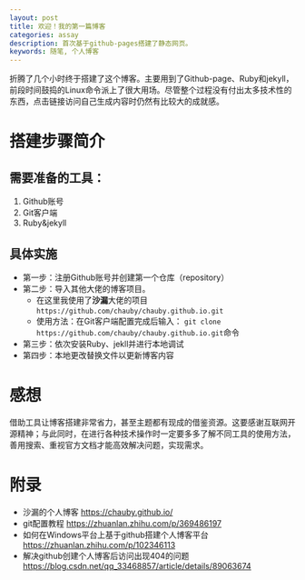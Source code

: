 ```yaml
---
layout: post
title: 欢迎！我的第一篇博客
categories: assay
description: 首次基于github-pages搭建了静态网页。
keywords: 随笔, 个人博客
---
```


折腾了几个小时终于搭建了这个博客。主要用到了Github-page、Ruby和jekyll，前段时间鼓捣的Linux命令派上了很大用场。尽管整个过程没有付出太多技术性的东西，点击链接访问自己生成内容时仍然有比较大的成就感。


# 搭建步骤简介
## 需要准备的工具：
1. Github账号
2. Git客户端
3. Ruby&jekyll
## 具体实施
- 第一步：注册Github账号并创建第一个仓库（repository）
- 第二步：导入其他大佬的博客项目。
    - 在这里我使用了**沙漏**大佬的项目`https://github.com/chauby/chauby.github.io.git`
    - 使用方法：在Git客户端配置完成后输入：
    `git clone https://github.com/chauby/chauby.github.io.git`命令 
- 第三步：依次安装Ruby、jekll并进行本地调试
- 第四步：本地更改替换文件以更新博客内容
# 感想
借助工具让博客搭建非常省力，甚至主题都有现成的借鉴资源。这要感谢互联网开源精神；与此同时，在进行各种技术操作时一定要多多了解不同工具的使用方法，善用搜索、重视官方文档才能高效解决问题，实现需求。
# 附录
- 沙漏的个人博客 https://chauby.github.io/
- git配置教程 https://zhuanlan.zhihu.com/p/369486197
- 如何在Windows平台上基于github搭建个人博客平台 https://zhuanlan.zhihu.com/p/102346113
- 解决github创建个人博客后访问出现404的问题 https://blog.csdn.net/qq_33468857/article/details/89063674